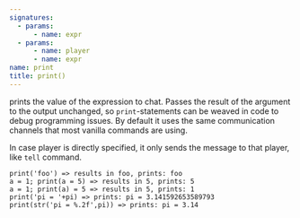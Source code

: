 ```yaml
---
signatures:
  - params:
      - name: expr
  - params:
      - name: player
      - name: expr
name: print
title: print()
---
```



prints the value of the expression to chat. Passes the result of the argument to
the output unchanged, so `print`-statements can be weaved in code to debug
programming issues. By default it uses the same communication channels that most
vanilla commands are using.

In case player is directly specified, it only sends the message to that player,
like `tell` command.

```scarpet
print('foo') => results in foo, prints: foo
a = 1; print(a = 5) => results in 5, prints: 5
a = 1; print(a) = 5 => results in 5, prints: 1
print('pi = '+pi) => prints: pi = 3.141592653589793
print(str('pi = %.2f',pi)) => prints: pi = 3.14
```
